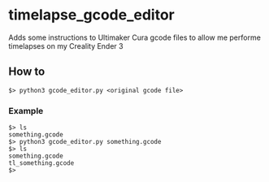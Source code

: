 # timelapse_gcode_editor
Adds some instructions to Ultimaker Cura gcode files to allow me performe timelapses on my Creality Ender 3

## How to
```
$> python3 gcode_editor.py <original gcode file>
```

### Example
```
$> ls
something.gcode
$> python3 gcode_editor.py something.gcode
$> ls
something.gcode
tl_something.gcode
$>
```
